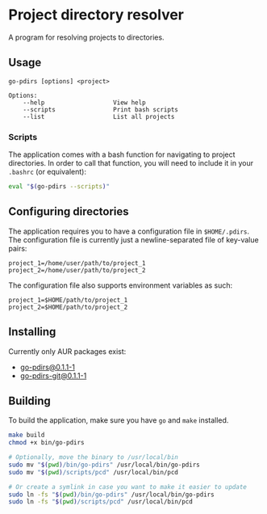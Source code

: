# Project directory resolver
A program for resolving projects to directories.

## Usage
```
go-pdirs [options] <project>

Options:
    --help                   View help
    --scripts                Print bash scripts
    --list                   List all projects
```

### Scripts
The application comes with a bash function for navigating to project directories.
In order to call that function, you will need to include it in your `.bashrc` (or equivalent):
```bash
eval "$(go-pdirs --scripts)"
```

## Configuring directories
The application requires you to have a configuration file in `$HOME/.pdirs`.
The configuration file is currently just a newline-separated file of key-value pairs:
```
project_1=/home/user/path/to/project_1
project_2=/home/user/path/to/project_2
```

The configuration file also supports environment variables as such:
```
project_1=$HOME/path/to/project_1
project_2=$HOME/path/to/project_2
```

## Installing
Currently only AUR packages exist:
- [go-pdirs@0.1.1-1](https://aur.archlinux.org/packages/go-pdirs)
- [go-pdirs-git@0.1.1-1](https://aur.archlinux.org/packages/go-pdirs-git)

## Building
To build the application, make sure you have `go` and `make` installed.
```bash
make build
chmod +x bin/go-pdirs

# Optionally, move the binary to /usr/local/bin
sudo mv "$(pwd)/bin/go-pdirs" /usr/local/bin/go-pdirs
sudo mv "$(pwd)/scripts/pcd" /usr/local/bin/pcd

# Or create a symlink in case you want to make it easier to update
sudo ln -fs "$(pwd)/bin/go-pdirs" /usr/local/bin/go-pdirs
sudo ln -fs "$(pwd)/scripts/pcd" /usr/local/bin/pcd
```
